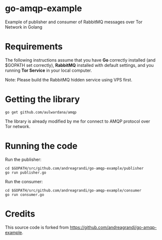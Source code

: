 # go-amqp-example
Example of publisher and consumer of RabbitMQ messages over Tor Network in Golang

# Requirements

The following instructions assume that you have **Go** correctly installed (and $GOPATH set correctly), **RabbitMQ** installed with default settings, and you running **Tor Service** in your local computer.

Note: Please build the RabbitMQ hidden service using VPS first.

# Getting the library

```
go get github.com/aulwardana/amqp
```

The library is already modified by me for connect to AMQP protocol over Tor network.

# Running the code

Run the publisher:

```
cd $GOPATH/src/github.com/andreagrandi/go-amqp-example/publisher
go run publisher.go
```

Run the consumer:

```
cd $GOPATH/src/github.com/andreagrandi/go-amqp-example/consumer
go run consumer.go
```

# Credits

This source code is forked from https://github.com/andreagrandi/go-amqp-example.

